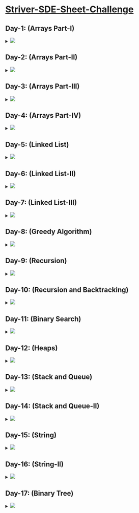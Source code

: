 # [Striver-SDE-Sheet-Challenge](https://takeuforward.org/interviews/strivers-sde-sheet-top-coding-interview-problems)

## Day-1: (Arrays Part-I)

<details>
  <summary><img id="array" src="https://img.shields.io/badge/ARRAYS%20PART--I-6-brightgreen"></summary>
  
  | S.No. | Problem                                                                                                                     | Solutions                                                                                                                                                                                                                                                                 |
  |-------|-----------------------------------------------------------------------------------------------------------------------------|-------------------------------------------------------------------------------------------------------------------------------------------------------------------------------------------------------------------------------------------------------------------------|
  |   1   |[Set Matrix Zeroes](https://takeuforward.org/data-structure/set-matrix-zero)                                                 |<a   href="https://github.com/vishesh-14/Striver-SDE-Sheet/blob/master/01%20Arrays%201/setZeroes.java"><img src="https://img.shields.io/badge/-%20Solution-brightgreen"></a>
  |   2   |[Pascal Triangle](https://takeuforward.org/data-structure/program-to-generate-pascals-triangle)                            |<a   href="https://github.com/vishesh-14/Striver-SDE-Sheet/blob/master/01%20Arrays%201/generatePascal.java"><img src="https://img.shields.io/badge/-%20Solution-brightgreen"></a>
  |   3   |[Next Permutation](https://takeuforward.org/data-structure/next_permutation-find-next-lexicographically-greater-permutation/)|<a   href="https://github.com/vishesh-14/Striver-SDE-Sheet/blob/master/01%20Arrays%201/nextPermutation.java"><img src="https://img.shields.io/badge/-%20Solution-brightgreen"></a>
  |   4   |[Kadane's Algorithm](https://takeuforward.org/data-structure/kadanes-algorithm-maximum-subarray-sum-in-an-array/)            |<a   href="https://github.com/vishesh-14/Striver-SDE-Sheet/blob/master/01%20Arrays%201/maximumSubArray.java"><img src="https://img.shields.io/badge/-%20Solution-brightgreen"></a>
  |   5   |[Sort array of 0's 1's and 2's](https://takeuforward.org/data-structure/sort-an-array-of-0s-1s-and-2s/)                      |<a   href="https://github.com/vishesh-14/Striver-SDE-Sheet/blob/master/01%20Arrays%201/sortColors.java"><img src="https://img.shields.io/badge/-%20Solution-brightgreen"></a>
  |   6   |[Stock Buy and Sell](https://takeuforward.org/data-structure/stock-buy-and-sell/)                                            |<a   href="https://github.com/vishesh-14/Striver-SDE-Sheet/blob/master/01%20Arrays%201/stockandbuysell.java"><img src="https://img.shields.io/badge/-%20Solution-brightgreen"></a>
  <br>
    <div align="right">
      <h3><b><a href="#striver-sde-sheet-challenge">⬆️ Back to Top</a></b></h3>
    </div>
  <br>
  
</details>

## Day-2: (Arrays Part-II)

<details>
  <summary><img id="array" src="https://img.shields.io/badge/ARRAYS%20PART--II-6-brightgreen"></summary>
  
  | S.No. | Problem                                                                                                                     | Solutions                                                                                                                                                                                                                                                                 |
  |-------|-----------------------------------------------------------------------------------------------------------------------------|-------------------------------------------------------------------------------------------------------------------------------------------------------------------------------------------------------------------------------------------------------------------------|
  |   1   |[Rotate Matrix](https://takeuforward.org/data-structure/rotate-image-by-90-degree/)                                                 |<a   href="https://github.com/vishesh-14/Striver-SDE-Sheet/blob/master/02%20Arrays%202/rotateMatrix.java"><img src="https://img.shields.io/badge/-%20Solution-brightgreen"></a>
  |   2   |[Merge Overlapping Intervals](https://takeuforward.org/data-structure/merge-overlapping-sub-intervals/)                            |<a   href="https://github.com/vishesh-14/Striver-SDE-Sheet/blob/master/02%20Arrays%202/Merge-Intervals.java"><img src="https://img.shields.io/badge/-%20Solution-brightgreen"></a>
  |   3   |[Merge Two Sorted Arrays](https://takeuforward.org/data-structure/merge-two-sorted-arrays-without-extra-space/)|<a   href="https://github.com/vishesh-14/Striver-SDE-Sheet/blob/master/02%20Arrays%202/Merge-Sorted-Array.java"><img src="https://img.shields.io/badge/-%20Solution-brightgreen"></a>
  |   4   |[Find Duplicate in the Array](https://takeuforward.org/data-structure/find-the-duplicate-in-an-array-of-n1-integers/)            |<a   href="https://github.com/vishesh-14/Striver-SDE-Sheet/blob/master/02%20Arrays%202/Duplicate-array.java"><img src="https://img.shields.io/badge/-%20Solution-brightgreen"></a>
  |   5   |[Repeat and Missing Number](https://takeuforward.org/data-structure/find-the-repeating-and-missing-numbers/)                      |<a   href="https://github.com/vishesh-14/Striver-SDE-Sheet/blob/master/02%20Arrays%202/Repeat-and-Missing-Number-Array.java"><img src="https://img.shields.io/badge/-%20Solution-brightgreen"></a>
  |   6   |[Count Inversions](https://takeuforward.org/data-structure/count-inversions-in-an-array/)                                            |<a   href="https://github.com/vishesh-14/Striver-SDE-Sheet/blob/master/02%20Arrays%202/Count-Inversions.java"><img src="https://img.shields.io/badge/-%20Solution-brightgreen"></a>
  <br>
    <div align="right">
      <h3><b><a href="#striver-sde-sheet-challenge">⬆️ Back to Top</a></b></h3>
    </div>
  <br>
  
</details>

## Day-3: (Arrays Part-III)

<details>
  <summary><img id="array" src="https://img.shields.io/badge/ARRAYS%20PART--III-6-brightgreen"></summary>
  
  | S.No. | Problem                                                                                                                     | Solutions                                                                                                                                                                                                                                                                 |
  |-------|-----------------------------------------------------------------------------------------------------------------------------|-------------------------------------------------------------------------------------------------------------------------------------------------------------------------------------------------------------------------------------------------------------------------|
  |   1   |[Search In 2D Matrix](https://takeuforward.org/data-structure/search-in-a-sorted-2d-matrix/)                                                 |<a   href="https://github.com/vishesh-14/Striver-SDE-Sheet/blob/master/03%20Arrays%203/Search-in-2D-Matrix.java"><img src="https://img.shields.io/badge/-%20Solution-brightgreen"></a>
  |   2   |[Modular Exponentiation](https://takeuforward.org/data-structure/implement-powxn-x-raised-to-the-power-n/)                            |<a   href="https://github.com/vishesh-14/Striver-SDE-Sheet/blob/master/03%20Arrays%203/Pow(x%2C%20n).java"><img src="https://img.shields.io/badge/-%20Solution-brightgreen"></a>
  |   3   |[Majority Element](https://takeuforward.org/data-structure/find-the-majority-element-that-occurs-more-than-n-2-times/)|<a   href="https://github.com/vishesh-14/Striver-SDE-Sheet/blob/master/03%20Arrays%203/majority1.java"><img src="https://img.shields.io/badge/-%20Solution-brightgreen"></a>
  |   4   |[Majority Element - II](https://takeuforward.org/data-structure/majority-elementsn-3-times-find-the-elements-that-appears-more-than-n-3-times-in-the-array/)            |<a   href="https://github.com/vishesh-14/Striver-SDE-Sheet/blob/master/03%20Arrays%203/majority2.java"><img src="https://img.shields.io/badge/-%20Solution-brightgreen"></a>
  |   5   |[Unique Paths](https://takeuforward.org/data-structure/grid-unique-paths-count-paths-from-left-top-to-the-right-bottom-of-a-matrix/)                      |<a   href="https://github.com/vishesh-14/Striver-SDE-Sheet/blob/master/03%20Arrays%203/uniquepaths.java"><img src="https://img.shields.io/badge/-%20Solution-brightgreen"></a>
  |   6   |[Reverse Pairs](https://takeuforward.org/data-structure/data-structure/count-reverse-pairs/)                                            |<a   href="https://github.com/vishesh-14/Striver-SDE-Sheet/blob/master/03%20Arrays%203/Reverse-Pairs.java"><img src="https://img.shields.io/badge/-%20Solution-brightgreen"></a>
  <br>
    <div align="right">
      <h3><b><a href="#striver-sde-sheet-challenge">⬆️ Back to Top</a></b></h3>
    </div>
  <br>
  
</details>

## Day-4: (Arrays Part-IV)

<details>
  <summary><img id="array" src="https://img.shields.io/badge/ARRAYS%20PART--IV-6-brightgreen"></summary>
  
  | S.No. | Problem                                                                                                                     | Solutions                                                                                                                                                                                                                                                                 |
  |-------|-----------------------------------------------------------------------------------------------------------------------------|-------------------------------------------------------------------------------------------------------------------------------------------------------------------------------------------------------------------------------------------------------------------------|
  |   1   |[Pair Sum](https://takeuforward.org/data-structure/two-sum-check-if-a-pair-with-given-sum-exists-in-array/)                                                 |<a   href="https://github.com/vishesh-14/Striver-SDE-Sheet/blob/master/04%20Arrays%204/pair-sum.java"><img src="https://img.shields.io/badge/-%20Solution-brightgreen"></a>
  |   2   |[4 Sum](https://takeuforward.org/data-structure/4-sum-find-quads-that-add-up-to-a-target-value/)                            |<a   href="https://github.com/vishesh-14/Striver-SDE-Sheet/blob/master/04%20Arrays%204/four-sum.java"><img src="https://img.shields.io/badge/-%20Solution-brightgreen"></a>
  |   3   |[Longest Consecutive Sequence](https://takeuforward.org/data-structure/longest-consecutive-sequence-in-an-array/)|<a   href="https://github.com/vishesh-14/Striver-SDE-Sheet/blob/master/04%20Arrays%204/Longest-Consecutive.java"><img src="https://img.shields.io/badge/-%20Solution-brightgreen"></a>
  |   4   |[Longest Subarray Zero Sum](https://takeuforward.org/data-structure/length-of-the-longest-subarray-with-zero-sum/)            |<a   href="https://github.com/vishesh-14/Striver-SDE-Sheet/blob/master/04%20Arrays%204/Largest-subarray-with-0-sum%2Cjava"><img src="https://img.shields.io/badge/-%20Solution-brightgreen"></a>
  |   5   |[Count Subarrays with Given XOR](https://takeuforward.org/data-structure/count-the-number-of-subarrays-with-given-xor-k/)                      |<a   href="https://github.com/vishesh-14/Striver-SDE-Sheet/blob/master/04%20Arrays%204/Subarray-with-given-XOR.java"><img src="https://img.shields.io/badge/-%20Solution-brightgreen"></a>
  |   6   |[Longest Substring without Repeating Characters](https://takeuforward.org/data-structure/data-structure/length-of-longest-substring-without-any-repeating-character/)                                            |<a   href="https://github.com/vishesh-14/Striver-SDE-Sheet/blob/master/04%20Arrays%204/Longest-Substring-Without-Repeating-Characters.java"><img src="https://img.shields.io/badge/-%20Solution-brightgreen"></a>
  <br>
    <div align="right">
      <h3><b><a href="#striver-sde-sheet-challenge">⬆️ Back to Top</a></b></h3>
    </div>
  <br>
  
</details>

## Day-5: (Linked List)
<details>
  <summary><img id="array" src="https://img.shields.io/badge/LINKED%20LIST%20PART--I-6-brightgreen"></summary>
  
  | S.No. | Problem                                                                                                                     | Solutions                                                                                                                                                                                                                                                                 |
  |-------|-----------------------------------------------------------------------------------------------------------------------------|-------------------------------------------------------------------------------------------------------------------------------------------------------------------------------------------------------------------------------------------------------------------------|
  |   1   |[Reverse a LinkedList](https://takeuforward.org/data-structure/reverse-a-linked-list/)                                                 |<a   href="https://github.com/vishesh-14/Striver-SDE-Sheet/blob/master/06%20LinkedList/Reverse-Linked-List.java"><img src="https://img.shields.io/badge/-%20Solution-brightgreen"></a>
  |   2   |[Find the middle of LinkedList](https://takeuforward.org/data-structure/find-middle-element-in-a-linked-list/)                            |<a   href="https://github.com/vishesh-14/Striver-SDE-Sheet/blob/master/06%20LinkedList/Middle-of-the-LinkedList.java"><img src="https://img.shields.io/badge/-%20Solution-brightgreen"></a>
  |   3   |[Merge two sorted Linked List](https://takeuforward.org/data-structure/merge-two-sorted-linked-lists/)|<a   href="https://github.com/vishesh-14/Striver-SDE-Sheet/blob/master/06%20LinkedList/Merge-Two-Sorted-Lists.java"><img src="https://img.shields.io/badge/-%20Solution-brightgreen"></a>
  |   4   |[Remove N-th node from back ](https://takeuforward.org/data-structure/remove-n-th-node-from-the-end-of-a-linked-list/)            |<a   href="https://github.com/vishesh-14/Striver-SDE-Sheet/blob/master/06%20LinkedList/Remove-Nth-Node-From-End-of-List.java"><img src="https://img.shields.io/badge/-%20Solution-brightgreen"></a>
  |   5   |[Add two numbers as LinkedList](https://takeuforward.org/data-structure/add-two-numbers-represented-as-linked-lists/)                      |<a   href="https://github.com/vishesh-14/Striver-SDE-Sheet/blob/master/06%20LinkedList/Add-Two-Numbers.java"><img src="https://img.shields.io/badge/-%20Solution-brightgreen"></a>
  |   6   |[Delete a given Node when a node is given](https://takeuforward.org/data-structure/delete-given-node-in-a-linked-list-o1-approach/)                                            |<a   href="https://github.com/vishesh-14/Striver-SDE-Sheet/blob/master/06%20LinkedList/Delete-Node-in-a-LinkedList.java"><img src="https://img.shields.io/badge/-%20Solution-brightgreen"></a>
  <br>
    <div align="right">
      <h3><b><a href="#striver-sde-sheet-challenge">⬆️ Back to Top</a></b></h3>
    </div>
  <br>
  
</details>


## Day-6: (Linked List-II)
<details>
  <summary><img id="array" src="https://img.shields.io/badge/LINKED%20LIST%20PART--II-6-brightgreen"></summary>
  
  | S.No. | Problem                                                                                                                     | Solutions                                                                                                                                                                                                                                                                 |
  |-------|-----------------------------------------------------------------------------------------------------------------------------|-------------------------------------------------------------------------------------------------------------------------------------------------------------------------------------------------------------------------------------------------------------------------|
  |   1   |[  Find intersection point LinkedList](https://takeuforward.org/data-structure/find-intersection-of-two-linked-lists/)       |<a   href="https://github.com/vishesh-14/Striver-SDE-Sheet/blob/master/07%20LinkedList%202/Find-intersection-LinkedList.java"><img src="https://img.shields.io/badge/-%20Solution-brightgreen"></a>
  |   2   |[Detect a cycle in Linked List](https://takeuforward.org/data-structure/detect-a-cycle-in-a-linked-list/)                 |<a   href="https://github.com/vishesh-14/Striver-SDE-Sheet/blob/master/07%20LinkedList%202/Linked-List-Cycle.java"><img src="https://img.shields.io/badge/-%20Solution-brightgreen"></a>
  |   3   |[Reverse a LinkedList in groups k.](https://takeuforward.org/data-structure/reverse-linked-list-in-groups-of-size-k/)|<a   href="https://github.com/vishesh-14/Striver-SDE-Sheet/blob/master/07%20LinkedList%202/Reverse-Nodes-in-k-Group.java"><img src="https://img.shields.io/badge/-%20Solution-brightgreen"></a>
  |   4   |[  Check if a LinkedList is palindrome](https://takeuforward.org/data-structure/check-if-given-linked-list-is-plaindrome/)            |<a   href="https://github.com/vishesh-14/Striver-SDE-Sheet/blob/master/07%20LinkedList%202/Palindrome-Linked-List.java"><img src="https://img.shields.io/badge/-%20Solution-brightgreen"></a>
  |   5   |[Starting point of loop Linked List](https://takeuforward.org/data-structure/starting-point-of-loop-in-a-linked-list/)  |<a   href="https://github.com/vishesh-14/Striver-SDE-Sheet/blob/master/07%20LinkedList%202/Linked-List-Cycle-II.java"><img src="https://img.shields.io/badge/-%20Solution-brightgreen"></a>
  |   6   |[Flattening a Linked List](https://takeuforward.org/data-structure/flattening-a-linked-list/)                                            |<a   href="https://github.com/vishesh-14/Striver-SDE-Sheet/blob/master/07%20LinkedList%202/Flattening-Linked-List.java"><img src="https://img.shields.io/badge/-%20Solution-brightgreen"></a>
  <br>
    <div align="right">
      <h3><b><a href="#striver-sde-sheet-challenge">⬆️ Back to Top</a></b></h3>
    </div>
  <br>
  
</details>

## Day-7: (Linked List-III)
<details>
  <summary><img id="array" src="https://img.shields.io/badge/LINKED%20LIST%20PART--III-6-brightgreen"></summary>
  
  | S.No. | Problem                                                                                                                     | Solutions                                                                                                                                                                                                                                                                 |
  |-------|-----------------------------------------------------------------------------------------------------------------------------|-------------------------------------------------------------------------------------------------------------------------------------------------------------------------------------------------------------------------------------------------------------------------|
  |   1   |[Rotate a LinkedList](https://takeuforward.org/data-structure/rotate-a-linked-list/)       |<a   href="https://github.com/vishesh-14/Striver-SDE-Sheet/blob/master/08%20LinkedList%203/Rotate-List.java"><img src="https://img.shields.io/badge/-%20Solution-brightgreen"></a>
  |   2   |[Clone a Linked List](https://takeuforward.org/data-structure/detect-a-cycle-in-a-linked-list/)                 |<a   href="https://github.com/vishesh-14/Striver-SDE-Sheet/blob/master/08%20LinkedList%203/Copy-List-Random-Pointer.java"><img src="https://img.shields.io/badge/-%20Solution-brightgreen"></a>
  |   3   |[3 sum](https://takeuforward.org/data-structure/3-sum-find-triplets-that-add-up-to-a-zero/)|<a   href="https://github.com/vishesh-14/Striver-SDE-Sheet/blob/master/08%20LinkedList%203/3sum.java"><img src="https://img.shields.io/badge/-%20Solution-brightgreen"></a>
  |   4   |[Trapping rainwater](https://takeuforward.org/data-structure/trapping-rainwater/)            |<a   href="https://github.com/vishesh-14/Striver-SDE-Sheet/blob/master/08%20LinkedList%203/Trapping-Rain-Water.java"><img src="https://img.shields.io/badge/-%20Solution-brightgreen"></a>
  |   5   |[Remove Duplicate from Sorted array](https://takeuforward.org/data-structure/remove-duplicates-in-place-from-sorted-array/)  |<a   href="https://github.com/vishesh-14/Striver-SDE-Sheet/blob/master/08%20LinkedList%203/Remove-Duplicates-Sorted-Array.java"><img src="https://img.shields.io/badge/-%20Solution-brightgreen"></a>
  |   6   |[ Max consecutive ones](https://takeuforward.org/data-structure/count-maximum-consecutive-ones-in-the-array/)                                            |<a   href="https://github.com/vishesh-14/Striver-SDE-Sheet/blob/master/08%20LinkedList%203/Max-Consecutive-Ones.java"><img src="https://img.shields.io/badge/-%20Solution-brightgreen"></a>
  <br>
    <div align="right">
      <h3><b><a href="#striver-sde-sheet-challenge">⬆️ Back to Top</a></b></h3>
    </div>
  <br>
  
</details>

## Day-8: (Greedy Algorithm)
<details>
  <summary><img id="array" src="https://img.shields.io/badge/GREEDY %20ALGORITHMS-6-brightgreen"></summary>
  
  | S.No. | Problem                                                                                                                     | Solutions                                                                                                                                                                                                                                                                 |
  |-------|-----------------------------------------------------------------------------------------------------------------------------|-------------------------------------------------------------------------------------------------------------------------------------------------------------------------------------------------------------------------------------------------------------------------|
  |   1   |[N meetings in room](https://takeuforward.org/data-structure/n-meetings-in-one-room/)       |<a   href="https://github.com/vishesh-14/Striver-SDE-Sheet/blob/master/09%20Greedy/N-meetings.java"><img src="https://img.shields.io/badge/-%20Solution-brightgreen"></a>
  |   2   |[Minimum number of platforms  railway](https://takeuforward.org/data-structure/minimum-number-of-platforms-required-for-a-railway/)                 |<a   href="https://github.com/vishesh-14/Striver-SDE-Sheet/blob/master/09%20Greedy/Minimum-Platforms.java"><img src="https://img.shields.io/badge/-%20Solution-brightgreen"></a>
  |   3   |[Job sequencing Problem](https://takeuforward.org/data-structure/job-sequencing-problem/)|<a   href="https://github.com/vishesh-14/Striver-SDE-Sheet/blob/master/09%20Greedy/Job-Sequencing-Problem.java"><img src="https://img.shields.io/badge/-%20Solution-brightgreen"></a>
  |   4   |[Fractional Knapsack Problem](https://takeuforward.org/data-structure/fractional-knapsack-problem-greedy-approach/)            |<a   href="https://github.com/vishesh-14/Striver-SDE-Sheet/blob/master/09%20Greedy/Fractional-Knapsack.java"><img src="https://img.shields.io/badge/-%20Solution-brightgreen"></a>
  |   5   |[Number of Coins](https://takeuforward.org/data-structure/find-minimum-number-of-coins/)  |<a   href="https://github.com/vishesh-14/Striver-SDE-Sheet/blob/master/09%20Greedy/Number-of-Coins.java"><img src="https://img.shields.io/badge/-%20Solution-brightgreen"></a>
  
  <br>
    <div align="right">
      <h3><b><a href="#striver-sde-sheet-challenge">⬆️ Back to Top</a></b></h3>
    </div>
  <br>
  
</details>


## Day-9: (Recursion)
<details>
  <summary><img id="array" src="https://img.shields.io/badge/RECURSION %20-6-brightgreen"></summary>
  
  | S.No. | Problem                                                                                                                     | Solutions                                                                                                                                                                                                                                                                 |
  |-------|-----------------------------------------------------------------------------------------------------------------------------|-------------------------------------------------------------------------------------------------------------------------------------------------------------------------------------------------------------------------------------------------------------------------|
  |   1   |[Subset Sums](https://takeuforward.org/data-structure/subset-sum-sum-of-all-subsets/)       |<a   href="https://github.com/vishesh-14/Striver-SDE-Sheet/blob/master/10%20%20Recursion/Subset-Sums.java"><img src="https://img.shields.io/badge/-%20Solution-brightgreen"></a>
  |   2   |[Subset – II ](https://takeuforward.org/data-structure/subset-ii-print-all-the-unique-subsets/)                 |<a   href="https://github.com/vishesh-14/Striver-SDE-Sheet/blob/master/10%20%20Recursion/Subsets-II.java"><img src="https://img.shields.io/badge/-%20Solution-brightgreen"></a>
  |   3   |[Combination Sum – I](https://takeuforward.org/data-structure/combination-sum-1/)|<a   href="https://github.com/vishesh-14/Striver-SDE-Sheet/blob/master/10%20%20Recursion/combination-sum.java"><img src="https://img.shields.io/badge/-%20Solution-brightgreen"></a>
  |   4   |[Combination Sum II](https://takeuforward.org/data-structure/combination-sum-ii-find-all-unique-combinations/)            |<a   href="https://github.com/vishesh-14/Striver-SDE-Sheet/blob/master/10%20%20Recursion/Combination-Sum-II.java"><img src="https://img.shields.io/badge/-%20Solution-brightgreen"></a>
  |   5   |[Palindrome Partitioning](https://takeuforward.org/data-structure/palindrome-partitioning/)  |<a   href="https://github.com/vishesh-14/Striver-SDE-Sheet/blob/master/10%20%20Recursion/Palindrome-Partitioning.java"><img src="https://img.shields.io/badge/-%20Solution-brightgreen"></a>
  
  <br>
    <div align="right">
      <h3><b><a href="#striver-sde-sheet-challenge">⬆️ Back to Top</a></b></h3>
    </div>
  <br>
  
</details>


## Day-10: (Recursion and Backtracking)
<details>
  <summary><img id="array" src="https://img.shields.io/badge/RECURSION %20 and %20BACKTARCKING-6-brightgreen"></summary>
  
  | S.No. | Problem                                                                                                                     | Solutions                                                                                                                                                                                                                                                                 |
  |-------|-----------------------------------------------------------------------------------------------------------------------------|-------------------------------------------------------------------------------------------------------------------------------------------------------------------------------------------------------------------------------------------------------------------------|
  |   1   |[Print all permutations of a array](https://takeuforward.org/data-structure/print-all-permutations-of-a-string-array/)       |<a   href="https://github.com/vishesh-14/Striver-SDE-Sheet/blob/master/11%20Recursion%20and%20Backtracking/Permutations.java"><img src="https://img.shields.io/badge/-%20Solution-brightgreen"></a>
  |   2   |[N Queen Problem](https://takeuforward.org/data-structure/n-queen-problem-return-all-distinct-solutions-to-the-n-queens-puzzle/)                 |<a   href="https://github.com/vishesh-14/Striver-SDE-Sheet/blob/master/11%20Recursion%20and%20Backtracking/N-Queens.cpp"><img src="https://img.shields.io/badge/-%20Solution-brightgreen"></a>
  |   3   |[Sudoku Solver](https://takeuforward.org/data-structure/sudoku-solver/)|<a   href="https://github.com/vishesh-14/Striver-SDE-Sheet/blob/master/11%20Recursion%20and%20Backtracking/Sudoku-Solver.java"><img src="https://img.shields.io/badge/-%20Solution-brightgreen"></a>
  |   4   |[M – Coloring Problem](https://takeuforward.org/data-structure/m-coloring-problem/)            |<a   href=""><img src="https://img.shields.io/badge/-%20Solution-brightgreen"></a>
  |   5   |[Rat in a Maze](https://takeuforward.org/data-structure/rat-in-a-maze/)  |<a   href="https://github.com/vishesh-14/Striver-SDE-Sheet/blob/master/11%20Recursion%20and%20Backtracking/Rat-in-Maze.java"><img src="https://img.shields.io/badge/-%20Solution-brightgreen"></a>
  |   6   |[Word Break](https://www.geeksforgeeks.org/word-break-problem-using-backtracking/)  |<a   href="https://github.com/vishesh-14/Striver-SDE-Sheet/blob/master/11%20Recursion%20and%20Backtracking/Word-Break.java"><img src="https://img.shields.io/badge/-%20Solution-brightgreen"></a>
  
  <br>
    <div align="right">
      <h3><b><a href="#striver-sde-sheet-challenge">⬆️ Back to Top</a></b></h3>
    </div>
  <br>
  
</details>

## Day-11: (Binary Search)
<details>
  <summary><img id="array" src="https://img.shields.io/badge/BINARY %20SEARCH-8-brightgreen"></summary>
  
  | S.No. | Problem                                                                                                                     | Solutions                                                                                                                                                                                                                                                                 |
  |-------|-----------------------------------------------------------------------------------------------------------------------------|-------------------------------------------------------------------------------------------------------------------------------------------------------------------------------------------------------------------------------------------------------------------------|
  |   1   |[The N-th root of an integer](https://takeuforward.org/data-structure/nth-root-of-a-number-using-binary-search/)       |<a   href="https://github.com/vishesh-14/Striver-SDE-Sheet/blob/master/12%20Binary%20Search/N-th-root.java"><img src="https://img.shields.io/badge/-%20Solution-brightgreen"></a>
  |   2   |[Matrix Median](https://www.geeksforgeeks.org/find-median-row-wise-sorted-matrix/)                 |<a   href="https://github.com/vishesh-14/Striver-SDE-Sheet/blob/master/12%20Binary%20Search/Matrix-Median.java"><img src="https://img.shields.io/badge/-%20Solution-brightgreen"></a>
  |   3   |[Single-Element-Sorted-Array](https://takeuforward.org/data-structure/search-single-element-in-a-sorted-array/)|<a   href="https://github.com/vishesh-14/Striver-SDE-Sheet/blob/master/12%20Binary%20Search/Single-Element-Sorted-Array.java"><img src="https://img.shields.io/badge/-%20Solution-brightgreen"></a>
  |   4   |[Search-in-Rotated-Sorted-Array](https://takeuforward.org/data-structure/search-element-in-a-rotated-sorted-array/)            |<a   href="https://github.com/vishesh-14/Striver-SDE-Sheet/blob/master/12%20Binary%20Search/Search-in-Rotated-Sorted-Array.java"><img src="https://img.shields.io/badge/-%20Solution-brightgreen"></a>
  |   5   |[Median of 2 sorted arrays](https://takeuforward.org/data-structure/median-of-two-sorted-arrays-of-different-sizes/)  |<a   href=""><img src="https://img.shields.io/badge/-%20Solution-brightgreen"></a>
  |   6   |[K-th Element two sorted arrays](https://takeuforward.org/data-structure/k-th-element-of-two-sorted-arrays/)  |<a   href=""><img src="https://img.shields.io/badge/-%20Solution-brightgreen"></a>
   |   7  |[Allocate Minimum Number of Pages](https://takeuforward.org/data-structure/allocate-minimum-number-of-pages/)  |<a   href="https://github.com/vishesh-14/Striver-SDE-Sheet/blob/master/12%20Binary%20Search/Allocate-Minimum.java"><img src="https://img.shields.io/badge/-%20Solution-brightgreen"></a>
   |   8   |[ Aggressive Cows](https://takeuforward.org/data-structure/aggressive-cows-detailed-solution/)  |<a   href="https://github.com/vishesh-14/Striver-SDE-Sheet/blob/master/12%20Binary%20Search/Aggressive-Cows.java"><img src="https://img.shields.io/badge/-%20Solution-brightgreen"></a>
  
  <br>
    <div align="right">
      <h3><b><a href="#striver-sde-sheet-challenge">⬆️ Back to Top</a></b></h3>
    </div>
  <br>
  
</details>

## Day-12: (Heaps)
<details>
  <summary><img id="array" src="https://img.shields.io/badge/HEAPS %20-6-brightgreen"></summary>
  
  | S.No. | Problem                                                                                                                     | Solutions                                                                                                                                                                                                                                                                 |
  |-------|-----------------------------------------------------------------------------------------------------------------------------|-------------------------------------------------------------------------------------------------------------------------------------------------------------------------------------------------------------------------------------------------------------------------|
  |   1   |[Max heap-Min Heap](https://www.geeksforgeeks.org/max-heap-in-java/)       |<a   href="https://github.com/vishesh-14/Striver-SDE-Sheet/blob/master/13%20Heaps/maxheap_minheap.java"><img src="https://img.shields.io/badge/-%20Solution-brightgreen"></a>
  |   2   |[Kth Largest Element](https://takeuforward.org/data-structure/kth-largest-smallest-element-in-an-array/)                 |<a   href="https://github.com/vishesh-14/Striver-SDE-Sheet/blob/master/13%20Heaps/Kth-Largest-Element.java"><img src="https://img.shields.io/badge/-%20Solution-brightgreen"></a>
  |   3   |[  Maximum Sum Combination](https://www.geeksforgeeks.org/k-maximum-sum-combinations-two-arrays/)|<a   href="https://github.com/vishesh-14/Striver-SDE-Sheet/blob/master/13%20Heaps/Maximum-Sum-Combination.java"><img src="https://img.shields.io/badge/-%20Solution-brightgreen"></a>
  |   4   |[Find Median from Data Stream](https://www.geeksforgeeks.org/median-of-stream-of-integers-running-integers/)|<a   href=""><img src="https://img.shields.io/badge/-%20Solution-brightgreen"></a>
  |   5   |[Merge K sorted arrays](https://www.geeksforgeeks.org/merge-k-sorted-arrays/)  |<a   href="https://github.com/vishesh-14/Striver-SDE-Sheet/blob/master/13%20Heaps/Merge-K-Sorted-Arrays.java"><img src="https://img.shields.io/badge/-%20Solution-brightgreen"></a>
  |   6   |[K most frequent elements](https://www.geeksforgeeks.org/find-k-numbers-occurrences-given-array/)  |<a   href="https://github.com/vishesh-14/Striver-SDE-Sheet/blob/master/13%20Heaps/Top-K-Frequent-Elements.java"><img src="https://img.shields.io/badge/-%20Solution-brightgreen"></a>
  
  
  <br>
    <div align="right">
      <h3><b><a href="#striver-sde-sheet-challenge">⬆️ Back to Top</a></b></h3>
    </div>
  <br>
  
</details>


## Day-13: (Stack and Queue)
<details>
  <summary><img id="array" src="https://img.shields.io/badge/STACK  and  %20 QUEUE-7-brightgreen"></summary>
  
  | S.No. | Problem                                                                                                                     | Solutions                                                                                                                                                                                                                                                                 |
  |-------|-----------------------------------------------------------------------------------------------------------------------------|-------------------------------------------------------------------------------------------------------------------------------------------------------------------------------------------------------------------------------------------------------------------------|
  |   1   |[Implement Stack Using Arrays](https://takeuforward.org/data-structure/implement-stack-using-array/)       |<a   href="https://github.com/vishesh-14/Striver-SDE-Sheet/blob/master/14%20Stack%20and%20Queue/Implement-Stack-Using-Arrays.java"><img src="https://img.shields.io/badge/-%20Solution-brightgreen"></a>
  |   2   |[Implement Queue Using Arrays](https://takeuforward.org/data-structure/implement-queue-using-array/)                 |<a   href="https://github.com/vishesh-14/Striver-SDE-Sheet/blob/master/14%20Stack%20and%20Queue/Implement-a-Queue.java"><img src="https://img.shields.io/badge/-%20Solution-brightgreen"></a>
  |   3   |[  Implement Stack using Queue (using single queue)](https://takeuforward.org/data-structure/implement-stack-using-single-queue/)|<a   href="https://github.com/vishesh-14/Striver-SDE-Sheet/blob/master/14%20Stack%20and%20Queue/Implement-Stack-using-Queues.java"><img src="https://img.shields.io/badge/-%20Solution-brightgreen"></a>
  |   4   |[  Implement Queue using Stack (0(1) amortized method)](https://takeuforward.org/data-structure/implement-queue-using-stack/)|<a   href="https://github.com/vishesh-14/Striver-SDE-Sheet/blob/master/14%20Stack%20and%20Queue/Implement-Queue-using-Stack.java"><img src="https://img.shields.io/badge/-%20Solution-brightgreen"></a>
  |   5   |[Check for balanced parentheses](https://takeuforward.org/data-structure/check-for-balanced-parentheses/)  |<a   href="https://github.com/vishesh-14/Striver-SDE-Sheet/blob/master/14%20Stack%20and%20Queue/Valid-Parentheses.java"><img src="https://img.shields.io/badge/-%20Solution-brightgreen"></a>
  |   6   |[Next Greater Element](https://takeuforward.org/data-structure/next-greater-element-using-stack/)  |<a   href="https://github.com/vishesh-14/Striver-SDE-Sheet/blob/master/14%20Stack%20and%20Queue/Next-Greater-Element-II.java"><img src="https://img.shields.io/badge/-%20Solution-brightgreen"></a>
  |   7   |[Sort a Stack](https://www.geeksforgeeks.org/sort-a-stack-using-recursion/)  |<a   href="https://github.com/vishesh-14/Striver-SDE-Sheet/blob/master/14%20Stack%20and%20Queue/Sort-Stack.java"><img src="https://img.shields.io/badge/-%20Solution-brightgreen"></a>
  
  
  <br>
    <div align="right">
      <h3><b><a href="#striver-sde-sheet-challenge">⬆️ Back to Top</a></b></h3>
    </div>
  <br>
  
</details>


## Day-14: (Stack and Queue-II)
<details>
  <summary><img id="array" src="https://img.shields.io/badge/STACKS and%20QUEUE%20PART--II-10-brightgreen"></summary>
  
  | S.No. | Problem                                                                                                                     | Solutions                                                                                                                                                                                                                                                                 |
  |-------|-----------------------------------------------------------------------------------------------------------------------------|-------------------------------------------------------------------------------------------------------------------------------------------------------------------------------------------------------------------------------------------------------------------------|
  |   1   |[Next Smaller Element](https://www.geeksforgeeks.org/next-smaller-element/)       |<a   href="https://github.com/vishesh-14/Striver-SDE-Sheet/blob/master/15%20Stack%20and%20Queue%202/Nearest-Smaller-Element.java"><img src="https://img.shields.io/badge/-%20Solution-brightgreen"></a>
  |   2   |[LRU Cache](https://takeuforward.org/data-structure/implement-lru-cache/)                 |<a   href="https://github.com/vishesh-14/Striver-SDE-Sheet/blob/master/15%20Stack%20and%20Queue%202/LRU-Cache.java"><img src="https://img.shields.io/badge/-%20Solution-brightgreen"></a>
  |   3   |[LFU Cache](https://www.geeksforgeeks.org/least-frequently-used-lfu-cache-implementation/)|<a   href=""><img src="https://img.shields.io/badge/-%20Solution-brightgreen"></a>
  |   4   |[Largest rectangle in a histogram](https://takeuforward.org/data-structure/area-of-largest-rectangle-in-histogram/)|<a   href="https://github.com/vishesh-14/Striver-SDE-Sheet/blob/master/15%20Stack%20and%20Queue%202/Largest-Rectangle-in-Histogram.java"><img src="https://img.shields.io/badge/-%20Solution-brightgreen"></a>
  |   5   |[  Sliding Window maximum](https://takeuforward.org/data-structure/sliding-window-maximum/)  |<a   href="https://github.com/vishesh-14/Striver-SDE-Sheet/blob/master/15%20Stack%20and%20Queue%202/Sliding-Window-Maximum.java"><img src="https://img.shields.io/badge/-%20Solution-brightgreen"></a>
  |   6   |[Implement Min Stack](https://takeuforward.org/data-structure/implement-min-stack-o2n-and-on-space-complexity/)  |<a   href="https://github.com/vishesh-14/Striver-SDE-Sheet/blob/master/15%20Stack%20and%20Queue%202/Min-Stack.java"><img src="https://img.shields.io/badge/-%20Solution-brightgreen"></a>
  |   7   |[Rotten Orange (Using BFS)](https://takeuforward.org/data-structure/rotten-oranges-min-time-to-rot-all-oranges-bfs/)  |<a   href="https://github.com/vishesh-14/Striver-SDE-Sheet/blob/master/15%20Stack%20and%20Queue%202/Rotting-Oranges.java"><img src="https://img.shields.io/badge/-%20Solution-brightgreen"></a>
  |   8   |[Stock Span Problem](https://www.geeksforgeeks.org/the-stock-span-problem/)  |<a   href="https://github.com/vishesh-14/Striver-SDE-Sheet/blob/master/15%20Stack%20and%20Queue%202/Stock-Span.java"><img src="https://img.shields.io/badge/-%20Solution-brightgreen"></a>
  |   9   |[Find the maximum of minimums of every window size](https://www.geeksforgeeks.org/find-the-maximum-of-minimums-for-every-window-size-in-a-given-array/)  |<a   href=""><img src="https://img.shields.io/badge/-%20Solution-brightgreen"></a>
  |   10   |[The Celebrity Problem](https://www.geeksforgeeks.org/the-celebrity-problem/)  |<a   href="https://github.com/vishesh-14/Striver-SDE-Sheet/blob/master/15%20Stack%20and%20Queue%202/Celebrity-Problem.java"><img src="https://img.shields.io/badge/-%20Solution-brightgreen"></a>
  
  
  <br>
    <div align="right">
      <h3><b><a href="#striver-sde-sheet-challenge">⬆️ Back to Top</a></b></h3>
    </div>
  <br>
  
</details>

## Day-15: (String)
<details>
  <summary><img id="array" src="https://img.shields.io/badge/STRINGS %20-6-brightgreen"></summary>
  
  | S.No. | Problem                                                                                                                     | Solutions                                                                                                                                                                                                                                                                 |
  |-------|-----------------------------------------------------------------------------------------------------------------------------|-------------------------------------------------------------------------------------------------------------------------------------------------------------------------------------------------------------------------------------------------------------------------|
  |   1   |[Reverse Words in a String](https://takeuforward.org/data-structure/reverse-words-in-a-string/)       |<a   href="https://github.com/vishesh-14/Striver-SDE-Sheet/blob/master/16%20Strings/reverseWords.java"><img src="https://img.shields.io/badge/-%20Solution-brightgreen"></a>
  |   2   |[Longest Palindrome in a string](https://www.geeksforgeeks.org/longest-palindrome-substring-set-1/)                 |<a   href="https://github.com/vishesh-14/Striver-SDE-Sheet/blob/master/16%20Strings/Longest-Palindromic-Substring.java"><img src="https://img.shields.io/badge/-%20Solution-brightgreen"></a>
  |   3   |[Roman Number to Integer](https://www.geeksforgeeks.org/converting-roman-numerals-decimal-lying-1-3999/)|<a   href="https://github.com/vishesh-14/Striver-SDE-Sheet/blob/master/16%20Strings/Roman-to-Integer.java"><img src="https://img.shields.io/badge/-%20Solution-brightgreen"></a>
  |   4   |[Implement ATOI/STRSTR](https://www.geeksforgeeks.org/write-your-own-atoi/)|<a   href="https://github.com/vishesh-14/Striver-SDE-Sheet/blob/master/16%20Strings/String-to-Integer.java"><img src="https://img.shields.io/badge/-%20Solution-brightgreen"></a>
  |   5   |[Longest Common Prefix](https://www.geeksforgeeks.org/longest-common-prefix-using-sorting/#:~:text=The%20longest%20common%20prefix%20for,not%20share%20any%20starting%20characters.)  |<a   href="https://github.com/vishesh-14/Striver-SDE-Sheet/blob/master/16%20Strings/Longest-Common-Prefix.java"><img src="https://img.shields.io/badge/-%20Solution-brightgreen"></a>
  |   6   |[Rabin Karp](https://www.geeksforgeeks.org/rabin-karp-algorithm-for-pattern-searching/)  |<a   href="https://github.com/vishesh-14/Striver-SDE-Sheet/blob/master/16%20Strings/Rabin-Krap.java"><img src="https://img.shields.io/badge/-%20Solution-brightgreen"></a>
  
  
  <br>
    <div align="right">
      <h3><b><a href="#striver-sde-sheet-challenge">⬆️ Back to Top</a></b></h3>
    </div>
  <br>
  
</details>

## Day-16: (String-II)
<details>
  <summary><img id="array" src="https://img.shields.io/badge/STRINGS %20PART--II-6-brightgreen"></summary>
  
  | S.No. | Problem                                                                                                                     | Solutions                                                                                                                                                                                                                                                                 |
  |-------|-----------------------------------------------------------------------------------------------------------------------------|-------------------------------------------------------------------------------------------------------------------------------------------------------------------------------------------------------------------------------------------------------------------------|
  |   1   |[Z-Function](https://www.geeksforgeeks.org/z-algorithm-linear-time-pattern-searching-algorithm/)       |<a   href=""><img src="https://img.shields.io/badge/-%20Solution-brightgreen"></a>
  |   2   |[KMP algo / LPS(pi) array](geeksforgeeks.org/kmp-algorithm-for-pattern-searching/)                 |<a   href=""><img src="https://img.shields.io/badge/-%20Solution-brightgreen"></a>
  |   3   |[Minimum characters inserted in the beginning](https://www.geeksforgeeks.org/minimum-characters-added-front-make-string-palindrome/)|<a   href="https://github.com/vishesh-14/Striver-SDE-Sheet/blob/master/17%20Strings%202/Minimum-characters-needed-to-be-inserted-in-the-beginning.java"><img src="https://img.shields.io/badge/-%20Solution-brightgreen"></a>
  |   4   |[Check for Anagrams](geeksforgeeks.org/check-whether-two-strings-are-anagram-of-each-other/)|<a   href="https://github.com/vishesh-14/Striver-SDE-Sheet/blob/master/17%20Strings%202/Anagram.java"><img src="https://img.shields.io/badge/-%20Solution-brightgreen"></a>
  |   5   |[Count and Say](https://www.geeksforgeeks.org/look-and-say-sequence/)  |<a   href="https://github.com/vishesh-14/Striver-SDE-Sheet/blob/master/17%20Strings%202/Count-and-Say.java"><img src="https://img.shields.io/badge/-%20Solution-brightgreen"></a>
  |   6   |[Compare version numbers](https://www.geeksforgeeks.org/compare-two-version-numbers/)  |<a   href="https://github.com/vishesh-14/Striver-SDE-Sheet/blob/master/17%20Strings%202/Compare-Version-Numbers.java"><img src="https://img.shields.io/badge/-%20Solution-brightgreen"></a>
  
  
  <br>
    <div align="right">
      <h3><b><a href="#striver-sde-sheet-challenge">⬆️ Back to Top</a></b></h3>
    </div>
  <br>
</details>

  ## Day-17: (Binary Tree)
<details>
  <summary><img id="array" src="https://img.shields.io/badge/BINARY %20TREE%20-12-brightgreen"></summary>
  
  | S.No. | Problem                                                                                                                     | Solutions                                                                                                                                                                                                                                                                 |
  |-------|-----------------------------------------------------------------------------------------------------------------------------|-------------------------------------------------------------------------------------------------------------------------------------------------------------------------------------------------------------------------------------------------------------------------|
  |   1   |[Inorder Traversal](https://takeuforward.org/data-structure/inorder-traversal-of-binary-tree/)       |<a   href="https://github.com/vishesh-14/Striver-SDE-Sheet/blob/master/18%20Binary%20Tree/Inorder-Traversal.java"><img src="https://img.shields.io/badge/-%20Solution-brightgreen"></a>
  |   2   |[Preorder Traversal](https://takeuforward.org/data-structure/preorder-traversal-of-binary-tree/)                 |<a   href="https://github.com/vishesh-14/Striver-SDE-Sheet/blob/master/18%20Binary%20Tree/Preorder-Traversal.java"><img src="https://img.shields.io/badge/-%20Solution-brightgreen"></a>
  |   3   |[Postorder Traversal](https://takeuforward.org/data-structure/post-order-traversal-of-binary-tree/)|<a   href="https://github.com/vishesh-14/Striver-SDE-Sheet/blob/master/18%20Binary%20Tree/Postorder-Traversal.java"><img src="https://img.shields.io/badge/-%20Solution-brightgreen"></a>
  |   4   |[Morris Inorder](https://takeuforward.org/data-structure/morris-inorder-traversal-of-a-binary-tree/)|<a   href="https://github.com/vishesh-14/Striver-SDE-Sheet/blob/master/18%20Binary%20Tree/Morris-Inorder-Traversal.java"><img src="https://img.shields.io/badge/-%20Solution-brightgreen"></a>
  |   5   |[  Morris Preorder Traversal](https://takeuforward.org/data-structure/morris-preorder-traversal-of-a-binary-tree/)  |<a   href="https://github.com/vishesh-14/Striver-SDE-Sheet/blob/master/18%20Binary%20Tree/Morris-Preorder-Traversal.java"><img src="https://img.shields.io/badge/-%20Solution-brightgreen"></a>
  |   6   |[LeftView Of Binary Tree](https://takeuforward.org/data-structure/right-left-view-of-binary-tree/)  |<a   href="https://github.com/vishesh-14/Striver-SDE-Sheet/blob/master/18%20Binary%20Tree/LeftView-Of-Binary-Tree.java"><img src="https://img.shields.io/badge/-%20Solution-brightgreen"></a>
  |   7   |[Bottom View of Binary Tree](https://takeuforward.org/data-structure/bottom-view-of-a-binary-tree/)       |<a   href="https://github.com/vishesh-14/Striver-SDE-Sheet/blob/master/18%20Binary%20Tree/Bottom-View-of-Binary-Tree.java"><img src="https://img.shields.io/badge/-%20Solution-brightgreen"></a>
  |   8   |[Top View of Binary Tree](https://takeuforward.org/data-structure/top-view-of-a-binary-tree/)                 |<a   href="https://github.com/vishesh-14/Striver-SDE-Sheet/blob/master/18%20Binary%20Tree/Top-View-of-Binary-Tree.java"><img src="https://img.shields.io/badge/-%20Solution-brightgreen"></a>
  |   9   |[Preorder Inorder Postorder Traversals](https://takeuforward.org/data-structure/preorder-inorder-postorder-traversals-in-one-traversal/)|<a   href="https://github.com/vishesh-14/Striver-SDE-Sheet/blob/master/18%20Binary%20Tree/Tree-Traversals.java"><img src="https://img.shields.io/badge/-%20Solution-brightgreen"></a>
  |   10   |[Vertical order traversal](https://takeuforward.org/data-structure/vertical-order-traversal-of-binary-tree/)|<a   href="https://github.com/vishesh-14/Striver-SDE-Sheet/blob/master/18%20Binary%20Tree/Vertical-Order-Traversal.java"><img src="https://img.shields.io/badge/-%20Solution-brightgreen"></a>
  |   11   |[Root to node path in a Binary Tree](https://takeuforward.org/data-structure/print-root-to-node-path-in-a-binary-tree/)  |<a   href="https://github.com/vishesh-14/Striver-SDE-Sheet/blob/master/18%20Binary%20Tree/Root-to-node-path-in-a-Binary%20Tree"><img src="https://img.shields.io/badge/-%20Solution-brightgreen"></a>
  |   12   |[Max width of a Binary Tree](https://takeuforward.org/data-structure/maximum-width-of-a-binary-tree/)  |<a   href="https://github.com/vishesh-14/Striver-SDE-Sheet/blob/master/18%20Binary%20Tree/Maximum-Width-of-Binary-Tree.java"><img src="https://img.shields.io/badge/-%20Solution-brightgreen"></a>
  
  
  <br>
    <div align="right">
      <h3><b><a href="#striver-sde-sheet-challenge">⬆️ Back to Top</a></b></h3>
    </div>
  <br>
  
  
</details>